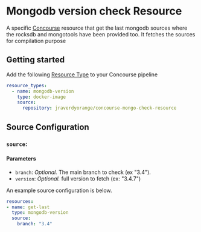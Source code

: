 # 		Mongodb version check Resource

A specific [Concourse](http://concourse.ci) resource that get the last mongodb sources where the rocksdb and mongotools have been provided too. It fetches the sources for compilation purpose

## Getting started
Add the following [Resource Type](http://concourse.ci/configuring-resource-types.html) to your Concourse pipeline
```yaml
resource_types:
  - name: mongodb-version
    type: docker-image
    source:
      repository: jraverdyorange/concourse-mongo-check-resource
```

## Source Configuration

### `source`:

#### Parameters

* `branch`: *Optional.* The main branch to check (ex "3.4").
* `version`: *Optional.* full version to fetch (ex: "3.4.7") 

An example source configuration is below.
```yaml
resources:
- name: get-last
  type: mongodb-version
  source:
    branch: "3.4"
```

